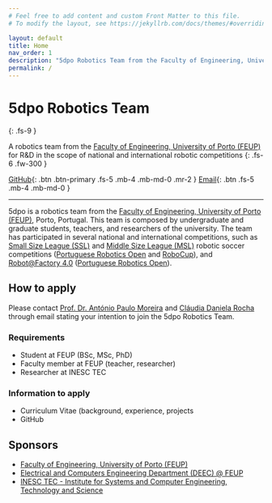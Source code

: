 ```yaml
---
# Feel free to add content and custom Front Matter to this file.
# To modify the layout, see https://jekyllrb.com/docs/themes/#overriding-theme-defaults

layout: default
title: Home
nav_order: 1
description: "5dpo Robotics Team from the Faculty of Engineering, University of Porto (FEUP)"
permalink: /
---
```


[5dpo Email]: mailto:5dpo@fe.up.pt
[5dpo GitHub]: https://github.com/5dpo
[DEEC]: https://sigarra.up.pt/feup/en/UNI_GERAL.UNIDADE_VIEW?pv_unidade=13
[FEUP]: https://sigarra.up.pt/feup/en/
[INESC TEC]: https://www.inesctec.pt/en/

# 5dpo Robotics Team
{: .fs-9 }

A robotics team from the
[Faculty of Engineering, University of Porto (FEUP)][FEUP]
for R&D in the scope of national and international robotic competitions
{: .fs-6 .fw-300 }

[GitHub][5dpo GitHub]{: .btn .btn-primary .fs-5 .mb-4 .mb-md-0 .mr-2 }
[Email][5dpo Email]{: .btn .fs-5 .mb-4 .mb-md-0 }

---

5dpo is a robotics team from the
[Faculty of Engineering, University of Porto (FEUP)][FEUP], Porto, Portugal.
This team is composed by undergraduate and graduate students, teachers, and
researchers of the university.
The team has participated in several national and international competitions,
such as
[Small Size League (SSL)](https://www.robocup.org/leagues/7) and
[Middle Size League (MSL)](https://www.robocup.org/leagues/6) robotic soccer
competitions
([Portuguese Robotics Open](https://www.festivalnacionalrobotica.pt/) and
[RoboCup](https://www.robocup.org/)),
and [Robot@Factory 4.0](https://github.com/P33a/RobotAtFactory)
([Portuguese Robotics Open](https://www.festivalnacionalrobotica.pt/)).

## How to apply

Please contact [Prof. Dr. António Paulo Moreira](mailto:amoreira@fe.up.pt)
and [Cláudia Daniela Rocha](mailto:claudia.d.rocha@inesctec.pt) through email
stating your intention to join the 5dpo Robotics Team.

### Requirements

- Student at FEUP (BSc, MSc, PhD)
- Faculty member at FEUP (teacher, researcher)
- Researcher at INESC TEC

### Information to apply

- Curriculum Vitae (background, experience, projects
- GitHub

## Sponsors

- [Faculty of Engineering, University of Porto (FEUP)][FEUP]
- [Electrical and Computers Engineering Department (DEEC) @ FEUP][DEEC]
- [INESC TEC - Institute for Systems and Computer Engineering, Technology and Science][INESC TEC]
